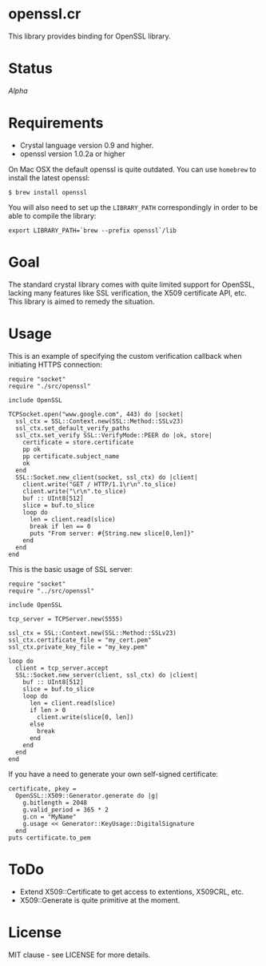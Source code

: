 # openssl.cr

This library provides binding for OpenSSL library.

# Status

*Alpha*

# Requirements

- Crystal language version 0.9 and higher.
- openssl version 1.0.2a or higher

On Mac OSX the default openssl is quite outdated. You can use `homebrew` to install the latest openssl:

```
$ brew install openssl
```

You will also need to set up the `LIBRARY_PATH` correspondingly in order to be able to compile the library:

```
export LIBRARY_PATH=`brew --prefix openssl`/lib
```

# Goal

The standard crystal library comes with quite limited support for OpenSSL,
lacking many features like SSL verification, the X509 certificate API, etc.
This library is aimed to remedy the situation.

# Usage

This is an example of specifying the custom verification callback when
initiating HTTPS connection:

```crystal
require "socket"
require "./src/openssl"

include OpenSSL

TCPSocket.open("www.google.com", 443) do |socket|
  ssl_ctx = SSL::Context.new(SSL::Method::SSLv23)
  ssl_ctx.set_default_verify_paths
  ssl_ctx.set_verify SSL::VerifyMode::PEER do |ok, store|
    certificate = store.certificate
    pp ok
    pp certificate.subject_name
    ok
  end
  SSL::Socket.new_client(socket, ssl_ctx) do |client|
    client.write("GET / HTTP/1.1\r\n".to_slice)
    client.write("\r\n".to_slice)
    buf :: UInt8[512]
    slice = buf.to_slice
    loop do
      len = client.read(slice)
      break if len == 0
      puts "From server: #{String.new slice[0,len]}"
    end
  end
end
```

This is the basic usage of SSL server:

```crystal
require "socket"
require "../src/openssl"

include OpenSSL

tcp_server = TCPServer.new(5555)

ssl_ctx = SSL::Context.new(SSL::Method::SSLv23)
ssl_ctx.certificate_file = "my_cert.pem"
ssl_ctx.private_key_file = "my_key.pem"

loop do
  client = tcp_server.accept
  SSL::Socket.new_server(client, ssl_ctx) do |client|
    buf :: UInt8[512]
    slice = buf.to_slice
    loop do
      len = client.read(slice)
      if len > 0
        client.write(slice[0, len])
      else
        break
      end
    end
  end
end
```

If you have a need to generate your own self-signed certificate:

```crystal
certificate, pkey =
  OpenSSL::X509::Generator.generate do |g|
    g.bitlength = 2048
    g.valid_period = 365 * 2
    g.cn = "MyName"
    g.usage << Generator::KeyUsage::DigitalSignature
  end
puts certificate.to_pem
```

# ToDo

- Extend X509::Certificate to get access to extentions, X509CRL, etc.
- X509::Generate is quite primitive at the moment.

# License

MIT clause - see LICENSE for more details.



